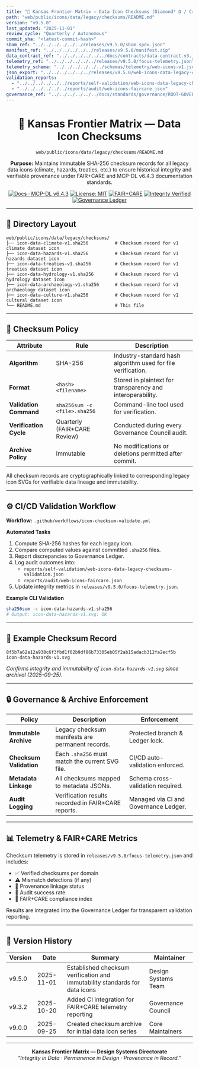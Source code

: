 ```yaml
---
title: "🔐 Kansas Frontier Matrix — Data Icon Checksums (Diamond⁹ Ω / Crown∞Ω Ultimate Certified)"
path: "web/public/icons/data/legacy/checksums/README.md"
version: "v9.5.0"
last_updated: "2025-11-01"
review_cycle: "Quarterly / Autonomous"
commit_sha: "<latest-commit-hash>"
sbom_ref: "../../../../../../releases/v9.5.0/sbom.spdx.json"
manifest_ref: "../../../../../../releases/v9.5.0/manifest.zip"
data_contract_ref: "../../../../../../docs/contracts/data-contract-v3.json"
telemetry_ref: "../../../../../../releases/v9.5.0/focus-telemetry.json"
telemetry_schema: "../../../../../../schemas/telemetry/web-icons-v1.json"
json_export: "../../../../../../releases/v9.5.0/web-icons-data-legacy-checksums.meta.json"
validation_reports:
  - "../../../../../../reports/self-validation/web-icons-data-legacy-checksums-validation.json"
  - "../../../../../../reports/audit/web-icons-faircare.json"
governance_ref: "../../../../../../docs/standards/governance/ROOT-GOVERNANCE.md"
---
```


<div align="center">

# 🔐 Kansas Frontier Matrix — **Data Icon Checksums**
`web/public/icons/data/legacy/checksums/README.md`

**Purpose:** Maintains immutable SHA-256 checksum records for all legacy data icons (climate, hazards, treaties, etc.) to ensure historical integrity and verifiable provenance under FAIR+CARE and MCP-DL v6.4.3 documentation standards.

[![Docs · MCP-DL v6.4.3](https://img.shields.io/badge/Docs-MCP--DL%20v6.4.3-blue)](../../../../../../docs/standards/markdown_rules.md)
[![License: MIT](https://img.shields.io/badge/License-MIT-green)](../../../../../../LICENSE)
[![FAIR+CARE](https://img.shields.io/badge/FAIR%2BCARE-Compliant-orange)](../../../../../../docs/standards/governance/ROOT-GOVERNANCE.md)
[![Integrity Verified](https://img.shields.io/badge/Integrity-Verified-critical)](../../../../../../reports/audit/web-icons-faircare.json)
[![Governance Ledger](https://img.shields.io/badge/Governance-Ledger-Active-purple)](../../../../../../docs/standards/governance/LEDGER.md)

</div>

---

## 📁 Directory Layout

```
web/public/icons/data/legacy/checksums/
├── icon-data-climate-v1.sha256          # Checksum record for v1 climate dataset icon
├── icon-data-hazards-v1.sha256          # Checksum record for v1 hazards dataset icon
├── icon-data-treaties-v1.sha256         # Checksum record for v1 treaties dataset icon
├── icon-data-hydrology-v1.sha256        # Checksum record for v1 hydrology dataset icon
├── icon-data-archaeology-v1.sha256      # Checksum record for v1 archaeology dataset icon
├── icon-data-culture-v1.sha256          # Checksum record for v1 cultural dataset icon
└── README.md                            # This file
```

---

## 🧩 Checksum Policy

| Attribute | Rule | Description |
|------------|------|-------------|
| **Algorithm** | SHA-256 | Industry-standard hash algorithm used for file verification. |
| **Format** | `<hash>  <filename>` | Stored in plaintext for transparency and interoperability. |
| **Validation Command** | `sha256sum -c <file>.sha256` | Command-line tool used for verification. |
| **Verification Cycle** | Quarterly (FAIR+CARE Review) | Conducted during every Governance Council audit. |
| **Archive Policy** | Immutable | No modifications or deletions permitted after commit. |

All checksum records are cryptographically linked to corresponding legacy icon SVGs for verifiable data lineage and immutability.

---

## ⚙️ CI/CD Validation Workflow

**Workflow:** `.github/workflows/icon-checksum-validate.yml`

**Automated Tasks**
1. Compute SHA-256 hashes for each legacy icon.  
2. Compare computed values against committed `.sha256` files.  
3. Report discrepancies to Governance Ledger.  
4. Log audit outcomes into:  
   - `reports/self-validation/web-icons-data-legacy-checksums-validation.json`  
   - `reports/audit/web-icons-faircare.json`  
5. Update integrity metrics in `releases/v9.5.0/focus-telemetry.json`.  

**Example CLI Validation**
```bash
sha256sum -c icon-data-hazards-v1.sha256
# Output: icon-data-hazards-v1.svg: OK
```

---

## 🧾 Example Checksum Record

```text
8f5b7a62a12a938c6f3fbd1f02b9df86b73305eb05f2ab15adacb312fa2ecf5b  icon-data-hazards-v1.svg
```

*Confirms integrity and immutability of `icon-data-hazards-v1.svg` since archival (2025-09-25).*

---

## 🔒 Governance & Archive Enforcement

| Policy | Description | Enforcement |
|--------|-------------|--------------|
| **Immutable Archive** | Legacy checksum manifests are permanent records. | Protected branch & Ledger lock. |
| **Checksum Validation** | Each `.sha256` must match the current SVG file. | CI/CD auto-validation enforced. |
| **Metadata Linkage** | All checksums mapped to metadata JSONs. | Schema cross-validation required. |
| **Audit Logging** | Verification results recorded in FAIR+CARE reports. | Managed via CI and Governance Ledger. |

---

## 📊 Telemetry & FAIR+CARE Metrics

Checksum telemetry is stored in `releases/v9.5.0/focus-telemetry.json` and includes:
- ✅ Verified checksums per domain  
- ⚠️ Mismatch detections (if any)  
- 📜 Provenance linkage status  
- 🧾 Audit success rate  
- 💠 FAIR+CARE compliance index  

Results are integrated into the Governance Ledger for transparent validation reporting.

---

## 🧾 Version History

| Version | Date | Summary | Maintainer |
|----------|------|----------|-------------|
| v9.5.0 | 2025-11-01 | Established checksum verification and immutability standards for data icons | Design Systems Team |
| v9.3.2 | 2025-10-20 | Added CI integration for FAIR+CARE telemetry reporting | Governance Council |
| v9.0.0 | 2025-09-25 | Created checksum archive for initial data icon series | Core Maintainers |

---

<div align="center">

**Kansas Frontier Matrix — Design Systems Directorate**  
*“Integrity in Data · Permanence in Design · Provenance in Record.”*

</div>

